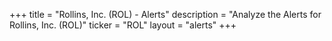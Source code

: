 +++
title = "Rollins, Inc. (ROL) - Alerts"
description = "Analyze the Alerts for Rollins, Inc. (ROL)"
ticker = "ROL"
layout = "alerts"
+++

